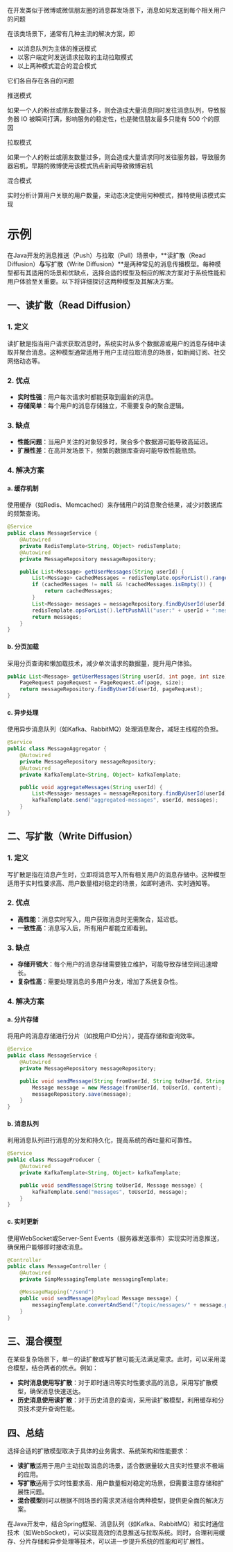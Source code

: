 在开发类似于微博或微信朋友圈的消息群发场景下，消息如何发送到每个相关用户的问题

在该类场景下，通常有几种主流的解决方案，即

- 以消息队列为主体的推送模式
- 以客户端定时发送请求拉取的主动拉取模式
- 以上两种模式混合的混合模式

它们各自存在各自的问题

推送模式

如果一个人的粉丝或朋友数量过多，则会造成大量消息同时发往消息队列，导致服务器 IO 被瞬间打满，影响服务的稳定性，也是微信朋友最多只能有 500 个的原因

拉取模式

如果一个人的粉丝或朋友数量过多，则会造成大量请求同时发往服务器，导致服务器宕机，早期的微博使用该模式热点新闻导致微博宕机

混合模式

实时分析计算用户关联的用户数量，来动态决定使用何种模式，推特使用该模式实现

# 示例

在Java开发的消息推送（Push）与拉取（Pull）场景中，**读扩散（Read Diffusion）**与**写扩散（Write Diffusion）**是两种常见的消息传播模型。每种模型都有其适用的场景和优缺点，选择合适的模型及相应的解决方案对于系统性能和用户体验至关重要。以下将详细探讨这两种模型及其解决方案。

## 一、读扩散（Read Diffusion）

### 1. 定义
读扩散是指当用户请求获取消息时，系统实时从多个数据源或用户的消息存储中读取并聚合消息。这种模型通常适用于用户主动拉取消息的场景，如新闻订阅、社交网络动态等。

### 2. 优点
- **实时性强**：用户每次请求时都能获取到最新的消息。
- **存储简单**：每个用户的消息存储独立，不需要复杂的聚合逻辑。

### 3. 缺点
- **性能问题**：当用户关注的对象较多时，聚合多个数据源可能导致高延迟。
- **扩展性差**：在高并发场景下，频繁的数据库查询可能导致性能瓶颈。

### 4. 解决方案

#### a. 缓存机制
使用缓存（如Redis、Memcached）来存储用户的消息聚合结果，减少对数据库的频繁查询。

```java
@Service
public class MessageService {
    @Autowired
    private RedisTemplate<String, Object> redisTemplate;
    @Autowired
    private MessageRepository messageRepository;

    public List<Message> getUserMessages(String userId) {
        List<Message> cachedMessages = redisTemplate.opsForList().range("user:" + userId + ":messages", 0, -1);
        if (cachedMessages != null && !cachedMessages.isEmpty()) {
            return cachedMessages;
        }
        List<Message> messages = messageRepository.findByUserId(userId);
        redisTemplate.opsForList().leftPushAll("user:" + userId + ":messages", messages);
        return messages;
    }
}
```

#### b. 分页加载
采用分页查询和懒加载技术，减少单次请求的数据量，提升用户体验。

```java
public List<Message> getUserMessages(String userId, int page, int size) {
    PageRequest pageRequest = PageRequest.of(page, size);
    return messageRepository.findByUserId(userId, pageRequest);
}
```

#### c. 异步处理
使用异步消息队列（如Kafka、RabbitMQ）处理消息聚合，减轻主线程的负担。

```java
@Service
public class MessageAggregator {
    @Autowired
    private MessageRepository messageRepository;
    @Autowired
    private KafkaTemplate<String, Object> kafkaTemplate;

    public void aggregateMessages(String userId) {
        List<Message> messages = messageRepository.findByUserId(userId);
        kafkaTemplate.send("aggregated-messages", userId, messages);
    }
}
```

## 二、写扩散（Write Diffusion）

### 1. 定义
写扩散是指在消息产生时，立即将消息写入所有相关用户的消息存储中。这种模型适用于实时性要求高、用户数量相对稳定的场景，如即时通讯、实时通知等。

### 2. 优点
- **高性能**：消息实时写入，用户获取消息时无需聚合，延迟低。
- **一致性高**：消息写入后，所有用户都能立即看到。

### 3. 缺点
- **存储开销大**：每个用户的消息存储需要独立维护，可能导致存储空间迅速增长。
- **复杂性高**：需要处理消息的多用户分发，增加了系统复杂性。

### 4. 解决方案

#### a. 分片存储
将用户的消息存储进行分片（如按用户ID分片），提高存储和查询效率。

```java
@Service
public class MessageService {
    @Autowired
    private MessageRepository messageRepository;

    public void sendMessage(String fromUserId, String toUserId, String content) {
        Message message = new Message(fromUserId, toUserId, content);
        messageRepository.save(message);
    }
}
```

#### b. 消息队列
利用消息队列进行消息的分发和持久化，提高系统的吞吐量和可靠性。

```java
@Service
public class MessageProducer {
    @Autowired
    private KafkaTemplate<String, Object> kafkaTemplate;

    public void sendMessage(String toUserId, Message message) {
        kafkaTemplate.send("messages", toUserId, message);
    }
}
```

#### c. 实时更新
使用WebSocket或Server-Sent Events（服务器发送事件）实现实时消息推送，确保用户能够即时接收消息。

```java
@Controller
public class MessageController {
    @Autowired
    private SimpMessagingTemplate messagingTemplate;

    @MessageMapping("/send")
    public void sendMessage(@Payload Message message) {
        messagingTemplate.convertAndSend("/topic/messages/" + message.getToUserId(), message);
    }
}
```

## 三、混合模型

在某些复杂场景下，单一的读扩散或写扩散可能无法满足需求。此时，可以采用混合模型，结合两者的优点。例如：

- **实时消息使用写扩散**：对于即时通讯等实时性要求高的消息，采用写扩散模型，确保消息快速送达。
- **历史消息使用读扩散**：对于历史消息的查询，采用读扩散模型，利用缓存和分页技术提升查询性能。

## 四、总结

选择合适的扩散模型取决于具体的业务需求、系统架构和性能要求：

- **读扩散**适用于用户主动拉取消息的场景，适合数据量较大且实时性要求不极端的应用。
- **写扩散**适用于实时性要求高、用户数量相对稳定的场景，但需要注意存储和扩展性问题。
- **混合模型**则可以根据不同场景的需求灵活组合两种模型，提供更全面的解决方案。

在Java开发中，结合Spring框架、消息队列（如Kafka、RabbitMQ）和实时通信技术（如WebSocket），可以实现高效的消息推送与拉取系统。同时，合理利用缓存、分片存储和异步处理等技术，可以进一步提升系统的性能和可扩展性。

